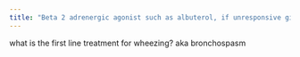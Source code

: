 ```yaml
---
title: "Beta 2 adrenergic agonist such as albuterol, if unresponsive give epinephrine"
---
```

what is the first line treatment for wheezing? aka bronchospasm

